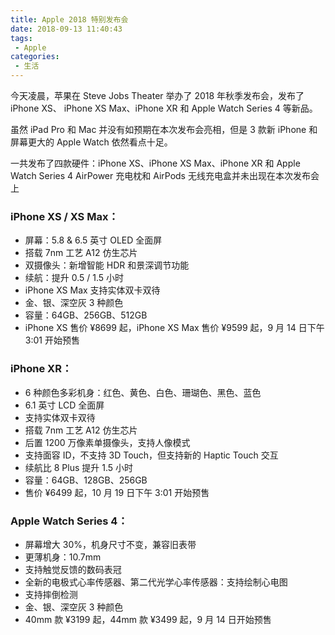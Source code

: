 ```yaml
---
title: Apple 2018 特别发布会
date: 2018-09-13 11:40:43
tags:
 - Apple
categories:
 - 生活
---
```



今天凌晨，苹果在 Steve Jobs Theater 举办了 2018 年秋季发布会，发布了 iPhone XS、 iPhone XS Max、iPhone XR 和 Apple Watch Series 4 等新品。

<!--more-->

虽然 iPad Pro 和 Mac 并没有如预期在本次发布会亮相，但是 3 款新 iPhone 和屏幕更大的 Apple Watch 依然看点十足。

一共发布了四款硬件：iPhone XS、iPhone XS Max、iPhone XR 和 Apple Watch Series 4
AirPower 充电枕和 AirPods 无线充电盒并未出现在本次发布会上

### iPhone XS / XS Max：

 - 屏幕：5.8 & 6.5 英寸 OLED 全面屏
 - 搭载 7nm 工艺 A12 仿生芯片
 - 双摄像头：新增智能 HDR 和景深调节功能
 - 续航：提升 0.5 / 1.5 小时
 - iPhone XS Max 支持实体双卡双待
 - 金、银、深空灰 3 种颜色
 - 容量：64GB、256GB、512GB
 - iPhone XS 售价 ¥8699 起，iPhone XS Max 售价 ¥9599 起，9 月 14 日下午 3:01 开始预售

### iPhone XR：

 - 6 种颜色多彩机身：红色、黄色、白色、珊瑚色、黑色、蓝色
 - 6.1 英寸 LCD 全面屏
 - 支持实体双卡双待
 - 搭载 7nm 工艺 A12 仿生芯片
 - 后置 1200 万像素单摄像头，支持人像模式
 - 支持面容 ID，不支持 3D Touch，但支持新的 Haptic Touch 交互
 - 续航比 8 Plus 提升 1.5 小时
 - 容量：64GB、128GB、256GB
 - 售价 ¥6499 起，10 月 19 日下午 3:01 开始预售

### Apple Watch Series 4：

 - 屏幕增大 30%，机身尺寸不变，兼容旧表带
 - 更薄机身：10.7mm
 - 支持触觉反馈的数码表冠
 - 全新的电极式心率传感器、第二代光学心率传感器：支持绘制心电图
 - 支持摔倒检测 
 - 金、银、深空灰 3 种颜色
 - 40mm 款 ¥3199 起，44mm 款  ¥3499 起，9 月 14 日开始预售
